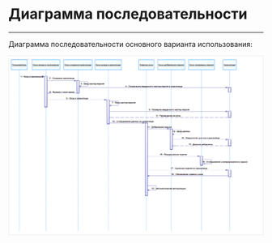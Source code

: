 # Диаграмма последовательности
---
Диаграмма последовательности основного варианта использования:

![Диаграмма последовательности основного варианта использования](../Sequence/sequence.png)
